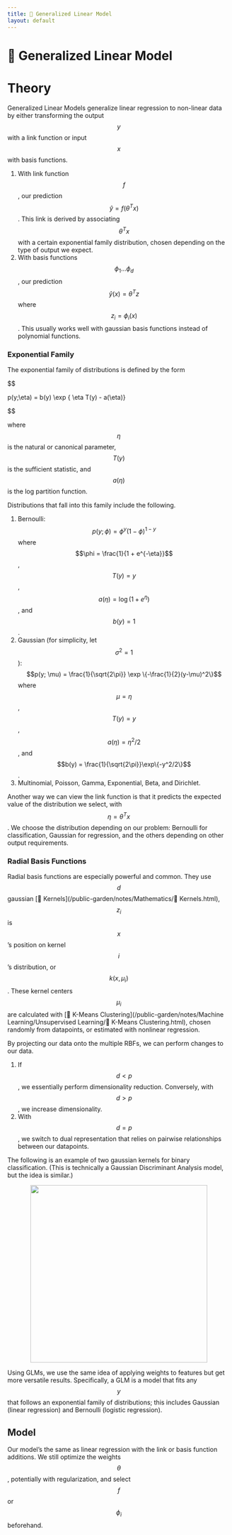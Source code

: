 ```yaml
---
title: 🥢 Generalized Linear Model
layout: default
---
```


# 🥢 Generalized Linear Model

# Theory
Generalized Linear Models generalize linear regression to non-linear data by either transforming the output $$y$$ with a link function or input $$x$$ with basis functions.
1. With link function $$f$$, our prediction $$\hat{y} = f(\theta^T x)$$. This link is derived by associating $$\theta^Tx$$ with a certain exponential family distribution, chosen depending on the type of output we expect.
2. With basis functions $$\phi_1 \ldots \phi_d$$, our prediction $$\hat{y}(x) = \theta^Tz$$ where $$z_i = \phi_i(x)$$. This usually works well with gaussian basis functions instead of polynomial functions.

### Exponential Family
The exponential family of distributions is defined by the form 

$$

p(y;\eta) = b(y) \exp \{ \eta T(y) - a(\eta)\}

$$

where $$\eta$$ is the natural or canonical parameter, $$T(y)$$ is the sufficient statistic, and $$a(\eta)$$ is the log partition function.

Distributions that fall into this family include the following.
1. Bernoulli: $$p(y; \phi) = \phi^y (1-\phi)^{1-y}$$ where $$\phi = \frac{1}{1 + e^{-\eta}}$$, $$T(y) = y$$, $$a(\eta) = \log(1+e^\eta)$$, and $$b(y) = 1$$.
2. Gaussian (for simplicity, let $$\sigma^2 = 1$$): $$p(y; \mu) = \frac{1}{\sqrt{2\pi}} \exp \{-\frac{1}{2}(y-\mu)^2\}$$ where $$\mu = \eta$$, $$T(y) = y$$, $$a(\eta) = \eta^2/2$$, and $$b(y) = \frac{1}{\sqrt{2\pi}}\exp\{-y^2/2\}$$.
3. Multinomial, Poisson, Gamma, Exponential, Beta, and Dirichlet.

Another way we can view the link function is that it predicts the expected value of the distribution we select, with $$\eta = \theta^T x$$. We choose the distribution depending on our problem: Bernoulli for classification, Gaussian for regression, and the others depending on other output requirements.

### Radial Basis Functions
Radial basis functions are especially powerful and common. They use $$d$$ gaussian [🍿 Kernels](/public-garden/notes/Mathematics/🍿 Kernels.html), $$z_i$$ is $$x$$’s position on kernel $$i$$’s distribution, or $$k(x, \mu_i)$$. These kernel centers $$\mu_i$$ are calculated with [🎒 K-Means Clustering](/public-garden/notes/Machine Learning/Unsupervised Learning/🎒 K-Means Clustering.html), chosen randomly from datapoints, or estimated with nonlinear regression.

By projecting our data onto the multiple RBFs, we can perform changes to our data.
1. If $$d < p$$, we essentially perform dimensionality reduction. Conversely, with $$d > p$$, we increase dimensionality.
2. With $$d = p$$, we switch to dual representation that relies on pairwise relationships between our datapoints.

The following is an example of two gaussian kernels for binary classification. (This is technically a Gaussian Discriminant Analysis model, but the idea is similar.)
<div style="text-align:center">
<img src="{{ site.url }}{{ site.baseurl }}/notes/Attachments/20221229103237.png?raw=true" width="400"/>
</div>

Using GLMs, we use the same idea of applying weights to features but get more versatile results. Specifically, a GLM is a model that fits any $$y$$ that follows an exponential family of distributions; this includes Gaussian (linear regression) and Bernoulli (logistic regression).

## Model
Our model’s the same as linear regression with the link or basis function additions. We still optimize the weights $$\theta$$, potentially with regularization, and select $$f$$ or $$\phi_i$$ beforehand.